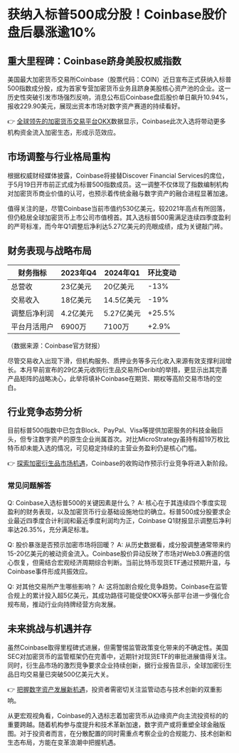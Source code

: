 # 获纳入标普500成分股！Coinbase股价盘后暴涨逾10%

## 重大里程碑：Coinbase跻身美股权威指数

美国最大加密货币交易所Coinbase（股票代码：COIN）近日宣布正式获纳入标普500指数成分股，成为首家专营加密货币业务且跻身美股核心资产池的企业。这一历史性突破引发市场强烈反响，消息公布后Coinbase盘后股价单日飙升10.94%，报收229.90美元，展现出资本市场对数字资产赛道的持续看好。

👉 [全球领先的加密货币交易平台OKX](https://bit.ly/okx_welcome)数据显示，Coinbase此次入选将带动更多机构资金流入加密生态，形成示范效应。

## 市场调整与行业格局重构

根据权威财经媒体披露，Coinbase将接替Discover Financial Services的席位，于5月19日开市前正式成为标普500指数成员。这一调整不仅体现了指数编制机构对加密货币商业价值的认可，也预示着传统金融与数字资产的融合进程显著加速。

值得关注的是，尽管Coinbase当前市值约530亿美元，较2021年高点有所回落，但仍稳居全球加密货币上市公司市值榜首。其入选标普500需满足连续四季度盈利的严苛标准，而今年Q1调整后净利达5.27亿美元的亮眼成绩，成为关键敲门砖。

## 财务表现与战略布局

| 财务指标         | 2023年Q4   | 2024年Q1   | 环比变动  |
|------------------|------------|------------|-----------|
| 总营收           | 23亿美元   | 20亿美元   | -13%      |
| 交易收入         | 18亿美元   | 14.5亿美元 | -19%      |
| 调整后净利润     | 4.2亿美元  | 5.27亿美元 | +25.5%    |
| 平台月活用户     | 6900万     | 7100万     | +2.9%     |

（数据来源：Coinbase官方财报）

尽管交易收入出现下滑，但机构服务、质押业务等多元化收入来源有效支撑利润增长。本月早前宣布的29亿美元收购衍生品交易所Deribit的举措，更显示出其完善产品矩阵的战略决心，此举将填补Coinbase在期货、期权等高阶交易市场的空白。

## 行业竞争态势分析

目前标普500指数中已包含Block、PayPal、Visa等提供加密服务的科技金融巨头，但专注数字资产的原生企业尚属首次。对比MicroStrategy虽持有超19万枚比特币却未能入选的情况，可见稳定持续的主营业务盈利仍是核心门槛。

👉 [探索加密衍生品市场机遇](https://bit.ly/okx_welcome)，Coinbase的收购动作预示行业竞争将进入新阶段。

### 常见问题解答

Q: Coinbase入选标普500的关键因素是什么？
A: 核心在于其连续四个季度实现盈利的财务表现，以及加密货币行业基础设施地位的确立。标普500成分股要求企业最近四季度合计利润和最近季度利润均为正，Coinbase Q1财报显示调整后净利率达26.35%，充分满足标准。

Q: 股价暴涨是否预示加密市场将回暖？
A: 从历史数据看，成分股调整通常带来约15-20亿美元的被动资金流入。Coinbase股价异动反映了市场对Web3.0赛道的信心恢复，但需结合宏观经济周期综合判断。当前比特币现货ETF通过预期升温，与Coinbase事件形成共振效应。

Q: 对其他交易所产生哪些影响？
A: 这将加剧合规化竞争趋势。Coinbase在监管合规上的累计投入超5亿美元，其成功路径可能促使OKX等头部平台进一步强化合规布局，推动行业向持牌经营方向发展。

## 未来挑战与机遇并存

虽然Coinbase取得里程碑式进展，但需警惕监管政策变化带来的不确定性。美国SEC对加密货币的监管框架仍在完善中，近期针对现货ETF的审批进展值得关注。同时，衍生品市场的激烈竞争要求企业持续创新，据行业报告显示，全球加密衍生品日均交易量已突破500亿美元大关。

👉 [把握数字资产发展新机遇](https://bit.ly/okx_welcome)，投资者需密切关注监管动态与技术创新的双重影响。

从更宏观视角看，Coinbase的入选标志着加密货币从边缘资产向主流投资标的的重要跨越。随着机构参与度提升和技术革新加速，数字资产或将重塑全球金融版图。对于投资者而言，在分散配置的同时需重点考察企业的合规能力、技术创新和生态布局，方能在变革浪潮中把握机遇。